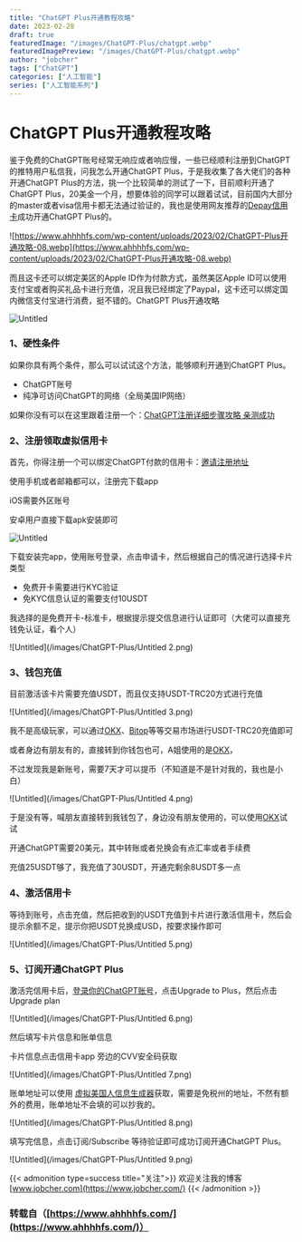 ```yaml
---
title: "ChatGPT Plus开通教程攻略"
date: 2023-02-28
draft: true
featuredImage: "/images/ChatGPT-Plus/chatgpt.webp"
featuredImagePreview: "/images/ChatGPT-Plus/chatgpt.webp"
author: "jobcher"
tags: ["ChatGPT"]
categories: ["人工智能"]
series: ["人工智能系列"]
---
```


# ChatGPT Plus开通教程攻略

鉴于免费的ChatGPT账号经常无响应或者响应慢，一些已经顺利注册到ChatGPT的推特用户私信我，问我怎么开通ChatGPT Plus，于是我收集了各大佬们的各种开通ChatGPT Plus的方法，挑一个比较简单的测试了一下，目前顺利开通了ChatGPT Plus，20美金一个月，想要体验的同学可以跟着试试，目前国内大部分的master或者visa信用卡都无法通过验证的，我也是使用网友推荐的[Depay信用卡](https://depay.depay.one/web-app/register-h5?invitCode=679139&lang=zh-cn)成功开通ChatGPT Plus的。

![https://www.ahhhhfs.com/wp-content/uploads/2023/02/ChatGPT-Plus开通攻略-08.webp](https://www.ahhhhfs.com/wp-content/uploads/2023/02/ChatGPT-Plus开通攻略-08.webp)

而且这卡还可以绑定美区的Apple ID作为付款方式，虽然美区Apple ID可以使用支付宝或者购买礼品卡进行充值，况且我已经绑定了Paypal，这卡还可以绑定国内微信支付宝进行消费，挺不错的。ChatGPT Plus开通攻略

![Untitled](/images/ChatGPT-Plus/Untitled.png)

### 1、硬性条件

如果你具有两个条件，那么可以试试这个方法，能够顺利开通到ChatGPT Plus。

- ChatGPT账号
- 纯净可访问ChatGPT的网络（全局美国IP网络）

如果你没有可以在这里跟着注册一个：[ChatGPT注册详细步骤攻略 亲测成功](https://www.ahhhhfs.com/38046/)

### 2、注册领取虚拟信用卡

首先，你得注册一个可以绑定ChatGPT付款的信用卡：[邀请注册地址](https://depay.depay.one/web-app/register-h5?invitCode=679139&lang=zh-cn)

使用手机或者邮箱都可以，注册完下载app

iOS需要外区账号

安卓用户直接下载apk安装即可

![Untitled](/images/ChatGPT-Plus/Untitled%201.png)

下载安装完app，使用账号登录，点击申请卡，然后根据自己的情况进行选择卡片类型

- 免费开卡需要进行KYC验证
- 免KYC信息认证的需要支付10USDT

我选择的是免费开卡-标准卡，根据提示提交信息进行认证即可（大佬可以直接充钱免认证，看个人）

![Untitled](/images/ChatGPT-Plus/Untitled 2.png)

### 3、钱包充值

目前激活该卡片需要充值USDT，而且仅支持USDT-TRC20方式进行充值

![Untitled](/images/ChatGPT-Plus/Untitled 3.png)

我不是高级玩家，可以通过[OKX](https://cnouyi.care/join/12916698)、[Bitop](https://www.bitop.com/?ru=uQw4R5)等等交易市场进行USDT-TRC20充值即可

或者身边有朋友有的，直接转到你钱包也可，A姐使用的是[OKX](https://cnouyi.care/join/12916698)，

不过发现我是新账号，需要7天才可以提币（不知道是不是针对我的，我也是小白）

![Untitled](/images/ChatGPT-Plus/Untitled 4.png)

于是没有等，喊朋友直接转到我钱包了，身边没有朋友使用的，可以使用[OKX](https://cnouyi.care/join/12916698)试试

开通ChatGPT需要20美元，其中转账或者兑换会有点汇率或者手续费

充值25USDT够了，我充值了30USDT，开通完剩余8USDT多一点

### 4、激活信用卡

等待到账号，点击充值，然后把收到的USDT充值到卡片进行激活信用卡，然后会提示余额不足，提示你把USDT兑换成USD，按要求操作即可

![Untitled](/images/ChatGPT-Plus/Untitled 5.png)

### 5、订阅开通ChatGPT Plus

激活完信用卡后，[登录你的ChatGPT账号](https://chat.openai.com/chat)，点击Upgrade to Plus，然后点击Upgrade plan

![Untitled](/images/ChatGPT-Plus/Untitled 6.png)

然后填写卡片信息和账单信息

卡片信息点击信用卡app 旁边的CVV安全码获取

![Untitled](/images/ChatGPT-Plus/Untitled 7.png)

账单地址可以使用 [虚拟美国人信息生成器](https://www.ahhhhfs.com/38074/)获取，需要是免税州的地址，不然有额外的费用，账单地址不会填的可以抄我的。

![Untitled](/images/ChatGPT-Plus/Untitled 8.png)

填写完信息，点击订阅/Subscribe 等待验证即可成功订阅开通ChatGPT Plus。

![Untitled](/images/ChatGPT-Plus/Untitled 9.png)

{{< admonition type=success title="关注">}}
欢迎关注我的博客  
[www.jobcher.com](https://www.jobcher.com/)
{{< /admonition >}}

### 转载自（[https://www.ahhhhfs.com/](https://www.ahhhhfs.com/)）